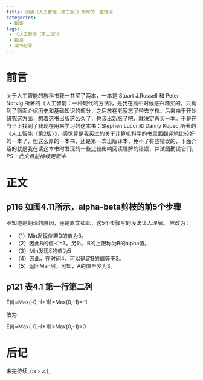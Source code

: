 ```yaml
---
title: 阅读《人工智能（第二版）》发现的一些错误
categories:
 - 勘误
tags:
 - 《人工智能（第二版）》
 - 勘误
 - 读书记录
---
```


# 前言

关于人工智能的教科书我一共买了两本，一本是 Stuart J.Russell 和 Peter Norvig 所著的《人工智能：一种现代的方法》，是我在高中时候感兴趣买的，只看到了前面介绍历史和基础知识的部分，之后放在老家忘了带去学校。后来由于开始研究这方面，想着这书出版这么久了，也该出新版了吧，就决定再买一本。于是在当当上找到了我现在用来学习的这本书：Stephen Lucci 和 Danny Kopec 所著的《人工智能（第2版）》，感觉算是我买过的关于计算机科学的书里面翻译地比较好的一本了，但这么厚的一本书，还是第一次出版译本，免不了有些错误的，下面介绍的就是我在读这本书时发现的一些比较影响阅读理解的错误，并试图勘误它们。  
*PS：此文目前持续更新中*

# 正文

## p116 如图4.11所示，alpha-beta剪枝的前5个步骤

不知道是翻译的原因，还是原文如此，这5个步骤写的没法让人理解。
应改为：

* （1）Min发现位置D的值为3。
* （2）因此B的值＜=3。另外，B的上限称为B的alpha值。
* （3）Min发现E的值为5
* （4）因此，在时间4，可以确定B的值等于3。
* （5）返回Man层，可知，A的值至少为3。

## p121 表4.1 第一行第二列

E(i)=Max(-0,-(+1))=Max(0,-1)=-1

改为:

E(i)=Max(-0,-(+1))=Max(0,-1)=0

# 后记

未完待续_(:зゝ∠)_